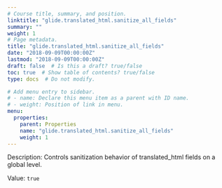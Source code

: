 ```yaml
---
# Course title, summary, and position.
linktitle: "glide.translated_html.sanitize_all_fields"
summary: ""
weight: 1
# Page metadata.
title: "glide.translated_html.sanitize_all_fields"
date: "2018-09-09T00:00:00Z"
lastmod: "2018-09-09T00:00:00Z"
draft: false  # Is this a draft? true/false
toc: true  # Show table of contents? true/false
type: docs  # Do not modify.

# Add menu entry to sidebar.
# - name: Declare this menu item as a parent with ID name.
# - weight: Position of link in menu.
menu:
  properties:
    parent: Properties
    name: "glide.translated_html.sanitize_all_fields"
    weight: 1
---
```


Description: Controls sanitization behavior of translated_html fields on a global level.


Value: `true`